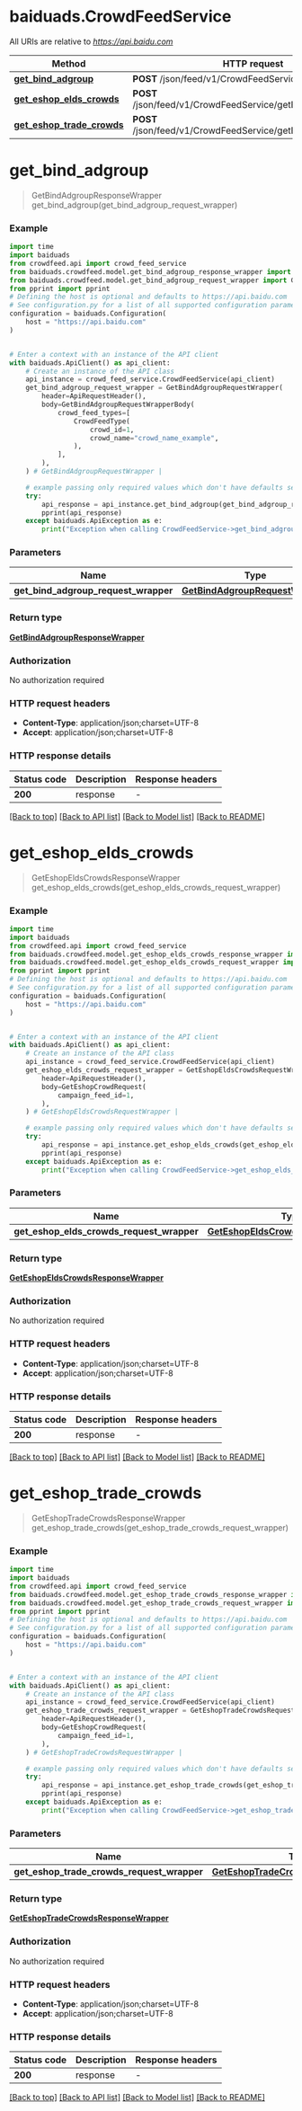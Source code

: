 # baiduads.CrowdFeedService

All URIs are relative to *https://api.baidu.com*

Method | HTTP request | Description
------------- | ------------- | -------------
[**get_bind_adgroup**](CrowdFeedService.md#get_bind_adgroup) | **POST** /json/feed/v1/CrowdFeedService/getBindAdgroup | 
[**get_eshop_elds_crowds**](CrowdFeedService.md#get_eshop_elds_crowds) | **POST** /json/feed/v1/CrowdFeedService/getEshopEldsCrowds | 
[**get_eshop_trade_crowds**](CrowdFeedService.md#get_eshop_trade_crowds) | **POST** /json/feed/v1/CrowdFeedService/getEshopTradeCrowds | 


# **get_bind_adgroup**
> GetBindAdgroupResponseWrapper get_bind_adgroup(get_bind_adgroup_request_wrapper)



### Example


```python
import time
import baiduads
from crowdfeed.api import crowd_feed_service
from baiduads.crowdfeed.model.get_bind_adgroup_response_wrapper import GetBindAdgroupResponseWrapper
from baiduads.crowdfeed.model.get_bind_adgroup_request_wrapper import GetBindAdgroupRequestWrapper
from pprint import pprint
# Defining the host is optional and defaults to https://api.baidu.com
# See configuration.py for a list of all supported configuration parameters.
configuration = baiduads.Configuration(
    host = "https://api.baidu.com"
)


# Enter a context with an instance of the API client
with baiduads.ApiClient() as api_client:
    # Create an instance of the API class
    api_instance = crowd_feed_service.CrowdFeedService(api_client)
    get_bind_adgroup_request_wrapper = GetBindAdgroupRequestWrapper(
        header=ApiRequestHeader(),
        body=GetBindAdgroupRequestWrapperBody(
            crowd_feed_types=[
                CrowdFeedType(
                    crowd_id=1,
                    crowd_name="crowd_name_example",
                ),
            ],
        ),
    ) # GetBindAdgroupRequestWrapper | 

    # example passing only required values which don't have defaults set
    try:
        api_response = api_instance.get_bind_adgroup(get_bind_adgroup_request_wrapper)
        pprint(api_response)
    except baiduads.ApiException as e:
        print("Exception when calling CrowdFeedService->get_bind_adgroup: %s\n" % e)
```


### Parameters

Name | Type | Description  | Notes
------------- | ------------- | ------------- | -------------
 **get_bind_adgroup_request_wrapper** | [**GetBindAdgroupRequestWrapper**](GetBindAdgroupRequestWrapper.md)|  |

### Return type

[**GetBindAdgroupResponseWrapper**](GetBindAdgroupResponseWrapper.md)

### Authorization

No authorization required

### HTTP request headers

 - **Content-Type**: application/json;charset=UTF-8
 - **Accept**: application/json;charset=UTF-8


### HTTP response details

| Status code | Description | Response headers |
|-------------|-------------|------------------|
**200** | response |  -  |

[[Back to top]](#) [[Back to API list]](../README.md#documentation-for-api-endpoints) [[Back to Model list]](../README.md#documentation-for-models) [[Back to README]](../README.md)

# **get_eshop_elds_crowds**
> GetEshopEldsCrowdsResponseWrapper get_eshop_elds_crowds(get_eshop_elds_crowds_request_wrapper)



### Example


```python
import time
import baiduads
from crowdfeed.api import crowd_feed_service
from baiduads.crowdfeed.model.get_eshop_elds_crowds_response_wrapper import GetEshopEldsCrowdsResponseWrapper
from baiduads.crowdfeed.model.get_eshop_elds_crowds_request_wrapper import GetEshopEldsCrowdsRequestWrapper
from pprint import pprint
# Defining the host is optional and defaults to https://api.baidu.com
# See configuration.py for a list of all supported configuration parameters.
configuration = baiduads.Configuration(
    host = "https://api.baidu.com"
)


# Enter a context with an instance of the API client
with baiduads.ApiClient() as api_client:
    # Create an instance of the API class
    api_instance = crowd_feed_service.CrowdFeedService(api_client)
    get_eshop_elds_crowds_request_wrapper = GetEshopEldsCrowdsRequestWrapper(
        header=ApiRequestHeader(),
        body=GetEshopCrowdRequest(
            campaign_feed_id=1,
        ),
    ) # GetEshopEldsCrowdsRequestWrapper | 

    # example passing only required values which don't have defaults set
    try:
        api_response = api_instance.get_eshop_elds_crowds(get_eshop_elds_crowds_request_wrapper)
        pprint(api_response)
    except baiduads.ApiException as e:
        print("Exception when calling CrowdFeedService->get_eshop_elds_crowds: %s\n" % e)
```


### Parameters

Name | Type | Description  | Notes
------------- | ------------- | ------------- | -------------
 **get_eshop_elds_crowds_request_wrapper** | [**GetEshopEldsCrowdsRequestWrapper**](GetEshopEldsCrowdsRequestWrapper.md)|  |

### Return type

[**GetEshopEldsCrowdsResponseWrapper**](GetEshopEldsCrowdsResponseWrapper.md)

### Authorization

No authorization required

### HTTP request headers

 - **Content-Type**: application/json;charset=UTF-8
 - **Accept**: application/json;charset=UTF-8


### HTTP response details

| Status code | Description | Response headers |
|-------------|-------------|------------------|
**200** | response |  -  |

[[Back to top]](#) [[Back to API list]](../README.md#documentation-for-api-endpoints) [[Back to Model list]](../README.md#documentation-for-models) [[Back to README]](../README.md)

# **get_eshop_trade_crowds**
> GetEshopTradeCrowdsResponseWrapper get_eshop_trade_crowds(get_eshop_trade_crowds_request_wrapper)



### Example


```python
import time
import baiduads
from crowdfeed.api import crowd_feed_service
from baiduads.crowdfeed.model.get_eshop_trade_crowds_response_wrapper import GetEshopTradeCrowdsResponseWrapper
from baiduads.crowdfeed.model.get_eshop_trade_crowds_request_wrapper import GetEshopTradeCrowdsRequestWrapper
from pprint import pprint
# Defining the host is optional and defaults to https://api.baidu.com
# See configuration.py for a list of all supported configuration parameters.
configuration = baiduads.Configuration(
    host = "https://api.baidu.com"
)


# Enter a context with an instance of the API client
with baiduads.ApiClient() as api_client:
    # Create an instance of the API class
    api_instance = crowd_feed_service.CrowdFeedService(api_client)
    get_eshop_trade_crowds_request_wrapper = GetEshopTradeCrowdsRequestWrapper(
        header=ApiRequestHeader(),
        body=GetEshopCrowdRequest(
            campaign_feed_id=1,
        ),
    ) # GetEshopTradeCrowdsRequestWrapper | 

    # example passing only required values which don't have defaults set
    try:
        api_response = api_instance.get_eshop_trade_crowds(get_eshop_trade_crowds_request_wrapper)
        pprint(api_response)
    except baiduads.ApiException as e:
        print("Exception when calling CrowdFeedService->get_eshop_trade_crowds: %s\n" % e)
```


### Parameters

Name | Type | Description  | Notes
------------- | ------------- | ------------- | -------------
 **get_eshop_trade_crowds_request_wrapper** | [**GetEshopTradeCrowdsRequestWrapper**](GetEshopTradeCrowdsRequestWrapper.md)|  |

### Return type

[**GetEshopTradeCrowdsResponseWrapper**](GetEshopTradeCrowdsResponseWrapper.md)

### Authorization

No authorization required

### HTTP request headers

 - **Content-Type**: application/json;charset=UTF-8
 - **Accept**: application/json;charset=UTF-8


### HTTP response details

| Status code | Description | Response headers |
|-------------|-------------|------------------|
**200** | response |  -  |

[[Back to top]](#) [[Back to API list]](../README.md#documentation-for-api-endpoints) [[Back to Model list]](../README.md#documentation-for-models) [[Back to README]](../README.md)

